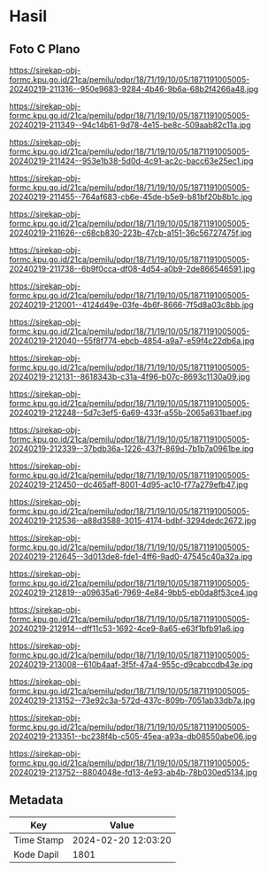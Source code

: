 # Hasil

## Foto C Plano

https://sirekap-obj-formc.kpu.go.id/21ca/pemilu/pdpr/18/71/19/10/05/1871191005005-20240219-211316--950e9683-9284-4b46-9b6a-68b2f4266a48.jpg

https://sirekap-obj-formc.kpu.go.id/21ca/pemilu/pdpr/18/71/19/10/05/1871191005005-20240219-211349--94c14b61-9d78-4e15-be8c-509aab82c11a.jpg

https://sirekap-obj-formc.kpu.go.id/21ca/pemilu/pdpr/18/71/19/10/05/1871191005005-20240219-211424--953e1b38-5d0d-4c91-ac2c-bacc63e25ec1.jpg

https://sirekap-obj-formc.kpu.go.id/21ca/pemilu/pdpr/18/71/19/10/05/1871191005005-20240219-211455--764af683-cb6e-45de-b5e9-b81bf20b8b1c.jpg

https://sirekap-obj-formc.kpu.go.id/21ca/pemilu/pdpr/18/71/19/10/05/1871191005005-20240219-211626--c68cb830-223b-47cb-a151-36c56727475f.jpg

https://sirekap-obj-formc.kpu.go.id/21ca/pemilu/pdpr/18/71/19/10/05/1871191005005-20240219-211738--6b9f0cca-df08-4d54-a0b9-2de866546591.jpg

https://sirekap-obj-formc.kpu.go.id/21ca/pemilu/pdpr/18/71/19/10/05/1871191005005-20240219-212001--4124d49e-03fe-4b6f-8666-7f5d8a03c8bb.jpg

https://sirekap-obj-formc.kpu.go.id/21ca/pemilu/pdpr/18/71/19/10/05/1871191005005-20240219-212040--55f8f774-ebcb-4854-a9a7-e59f4c22db6a.jpg

https://sirekap-obj-formc.kpu.go.id/21ca/pemilu/pdpr/18/71/19/10/05/1871191005005-20240219-212131--8618343b-c31a-4f96-b07c-8693c1130a09.jpg

https://sirekap-obj-formc.kpu.go.id/21ca/pemilu/pdpr/18/71/19/10/05/1871191005005-20240219-212248--5d7c3ef5-6a69-433f-a55b-2065a631baef.jpg

https://sirekap-obj-formc.kpu.go.id/21ca/pemilu/pdpr/18/71/19/10/05/1871191005005-20240219-212339--37bdb36a-1226-437f-869d-7b1b7a0961be.jpg

https://sirekap-obj-formc.kpu.go.id/21ca/pemilu/pdpr/18/71/19/10/05/1871191005005-20240219-212450--dc465aff-8001-4d95-ac10-f77a279efb47.jpg

https://sirekap-obj-formc.kpu.go.id/21ca/pemilu/pdpr/18/71/19/10/05/1871191005005-20240219-212536--a88d3588-3015-4174-bdbf-3294dedc2672.jpg

https://sirekap-obj-formc.kpu.go.id/21ca/pemilu/pdpr/18/71/19/10/05/1871191005005-20240219-212645--3d013de8-fde1-4ff6-9ad0-47545c40a32a.jpg

https://sirekap-obj-formc.kpu.go.id/21ca/pemilu/pdpr/18/71/19/10/05/1871191005005-20240219-212819--a09635a6-7969-4e84-9bb5-eb0da8f53ce4.jpg

https://sirekap-obj-formc.kpu.go.id/21ca/pemilu/pdpr/18/71/19/10/05/1871191005005-20240219-212914--dff11c53-1692-4ce9-8a65-e63f1bfb91a6.jpg

https://sirekap-obj-formc.kpu.go.id/21ca/pemilu/pdpr/18/71/19/10/05/1871191005005-20240219-213008--610b4aaf-3f5f-47a4-955c-d9cabccdb43e.jpg

https://sirekap-obj-formc.kpu.go.id/21ca/pemilu/pdpr/18/71/19/10/05/1871191005005-20240219-213152--73e92c3a-572d-437c-809b-7051ab33db7a.jpg

https://sirekap-obj-formc.kpu.go.id/21ca/pemilu/pdpr/18/71/19/10/05/1871191005005-20240219-213351--bc238f4b-c505-45ea-a93a-db08550abe06.jpg

https://sirekap-obj-formc.kpu.go.id/21ca/pemilu/pdpr/18/71/19/10/05/1871191005005-20240219-213752--8804048e-fd13-4e93-ab4b-78b030ed5134.jpg


## Metadata

| Key        | Value               |
| ---------- | ------------------- |
| Time Stamp | 2024-02-20 12:03:20 |
| Kode Dapil | 1801                |




